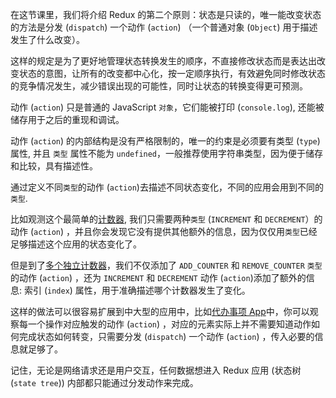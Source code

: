 在这节课里，我们将介绍 Redux 的第二个原则：状态是只读的，唯一能改变状态的方法是分发 (`dispatch`) 一个动作 (`action`) （一个普通对象 (`Object`) 用于描述发生了什么改变）。

这样的规定是为了更好地管理状态转换发生的顺序，不直接修改状态而是表达出改变状态的意图，让所有的改变都中心化，按一定顺序执行，有效避免同时修改状态的竞争情况发生，减少错误出现的可能性，同时让状态的转换变得更可预测。

动作 (`action`) 只是普通的 JavaScript `对象`，它们能被打印 (`console.log`), 还能被储存用于之后的重现和调试。

动作 (`action`) 的内部结构是没有严格限制的，唯一的约束是必须要有类型 (`type`) 属性, 并且 `类型` 属性不能为 `undefined`，一般推荐使用字符串类型，因为便于储存和比较，具有描述性。

通过定义不同`类型`的动作 (`action`)去描述不同状态变化，不同的应用会用到不同的`类型`.

比如观测这个最简单的[计数器](https://jsbin.com/tutoxim/edit?console,output), 我们只需要两种`类型` (`INCREMENT` 和 `DECREMENT`）的动作 (`action`) ，并且你会发现它没有提供其他额外的信息，因为仅仅用`类型`已经足够描述这个应用的状态变化了。

但是到了[多个独立计数器](https://jsbin.com/topexiy/edit?console,output)，我们不仅添加了 `ADD_COUNTER` 和 `REMOVE_COUNTER` `类型` 的动作 (`action`) ，还为 `INCREMENT` 和 `DECREMENT` 动作 (`action`)添加了额外的信息: 索引 (`index`) 属性，用于准确描述哪个计数器发生了变化。

这样的做法可以很容易扩展到中大型的应用中，比如[代办事项 App](https://jsbin.com/gitehe/edit?console,output)中，你可以观察每一个操作对应触发的动作 (`action`) ，对应的元素实际上并不需要知道动作如何完成状态如何转变，只需要分发 (`dispatch`) 一个动作 (`action`) ，传入必要的信息就足够了。

记住，无论是网络请求还是用户交互，任何数据想进入 Redux 应用 (状态树 (`state tree`)) 内部都只能通过分发动作来完成。
